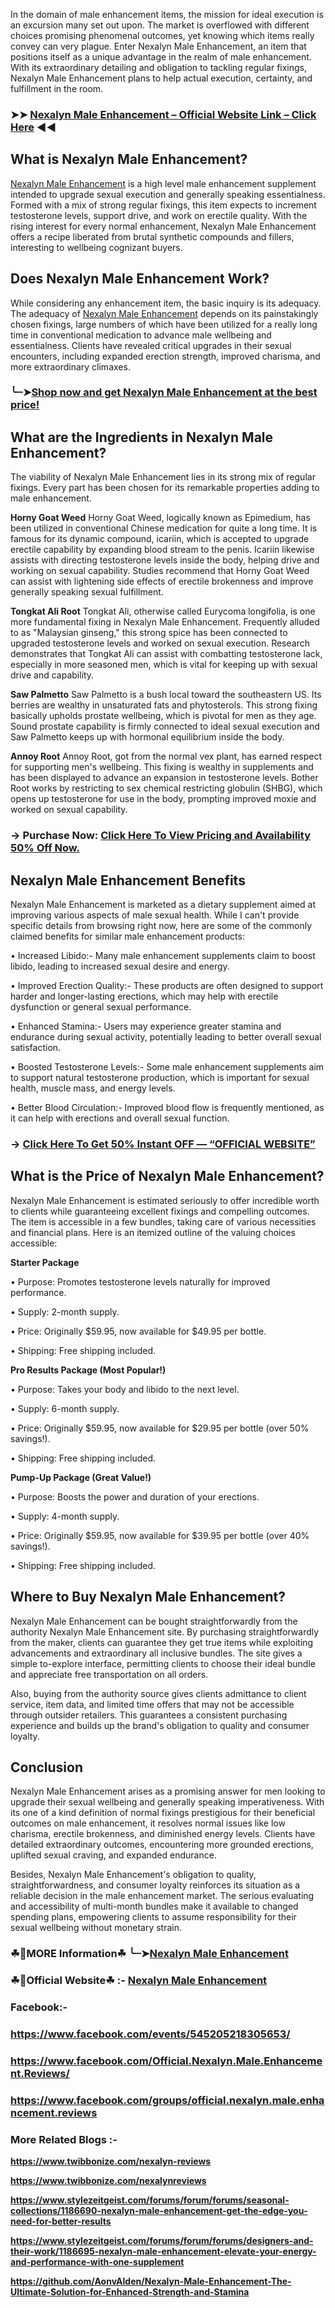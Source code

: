 In the domain of male enhancement items, the mission for ideal execution is an excursion many set out upon. The market is overflowed with different choices promising phenomenal outcomes, yet knowing which items really convey can very plague. Enter Nexalyn Male Enhancement, an item that positions itself as a unique advantage in the realm of male enhancement. With its extraordinary detailing and obligation to tackling regular fixings, Nexalyn Male Enhancement plans to help actual execution, certainty, and fulfillment in the room.

### ➤➤ [Nexalyn Male Enhancement – Official Website Link – Click Here](https://dailynutraboost.com/go-nexalyn-reviews/) ◀◀

## What is Nexalyn Male Enhancement?

[Nexalyn Male Enhancement](https://dailynutraboost.com/nexalyn-reviews/) is a high level male enhancement supplement intended to upgrade sexual execution and generally speaking essentialness. Formed with a mix of strong regular fixings, this item expects to increment testosterone levels, support drive, and work on erectile quality. With the rising interest for every normal enhancement, Nexalyn Male Enhancement offers a recipe liberated from brutal synthetic compounds and fillers, interesting to wellbeing cognizant buyers.

## Does Nexalyn Male Enhancement Work?

While considering any enhancement item, the basic inquiry is its adequacy. The adequacy of [Nexalyn Male Enhancement](https://www.facebook.com/Official.Nexalyn.Male.Enhancement.Reviews/) depends on its painstakingly chosen fixings, large numbers of which have been utilized for a really long time in conventional medication to advance male wellbeing and essentialness. Clients have revealed critical upgrades in their sexual encounters, including expanded erection strength, improved charisma, and more extraordinary climaxes.

### ╰┈➤[Shop now and get Nexalyn Male Enhancement at the best price!](https://dailynutraboost.com/go-nexalyn-reviews/)

## What are the Ingredients in Nexalyn Male Enhancement?

The viability of Nexalyn Male Enhancement lies in its strong mix of regular fixings. Every part has been chosen for its remarkable properties adding to male enhancement.

**Horny Goat Weed**
Horny Goat Weed, logically known as Epimedium, has been utilized in conventional Chinese medication for quite a long time. It is famous for its dynamic compound, icariin, which is accepted to upgrade erectile capability by expanding blood stream to the penis. Icariin likewise assists with directing testosterone levels inside the body, helping drive and working on sexual capability. Studies recommend that Horny Goat Weed can assist with lightening side effects of erectile brokenness and improve generally speaking sexual fulfillment.

**Tongkat Ali Root**
Tongkat Ali, otherwise called Eurycoma longifolia, is one more fundamental fixing in Nexalyn Male Enhancement. Frequently alluded to as "Malaysian ginseng," this strong spice has been connected to upgraded testosterone levels and worked on sexual execution. Research demonstrates that Tongkat Ali can assist with combatting testosterone lack, especially in more seasoned men, which is vital for keeping up with sexual drive and capability.

**Saw Palmetto**
Saw Palmetto is a bush local toward the southeastern US. Its berries are wealthy in unsaturated fats and phytosterols. This strong fixing basically upholds prostate wellbeing, which is pivotal for men as they age. Sound prostate capability is firmly connected to ideal sexual execution and Saw Palmetto keeps up with hormonal equilibrium inside the body.

**Annoy Root**
Annoy Root, got from the normal vex plant, has earned respect for supporting men's wellbeing. This fixing is wealthy in supplements and has been displayed to advance an expansion in testosterone levels. Bother Root works by restricting to sex chemical restricting globulin (SHBG), which opens up testosterone for use in the body, prompting improved moxie and worked on sexual capability.

### → Purchase Now: [Click Here To View Pricing and Availability 50% Off Now.](https://dailynutraboost.com/go-nexalyn-reviews/)

## Nexalyn Male Enhancement Benefits

Nexalyn Male Enhancement is marketed as a dietary supplement aimed at improving various aspects of male sexual health. While I can't provide specific details from browsing right now, here are some of the commonly claimed benefits for similar male enhancement products:

•	Increased Libido:-  Many male enhancement supplements claim to boost libido, leading to increased sexual desire and energy.

•	Improved Erection Quality:-  These products are often designed to support harder and longer-lasting erections, which may help with erectile dysfunction or general sexual performance.

•	Enhanced Stamina:-  Users may experience greater stamina and endurance during sexual activity, potentially leading to better overall sexual satisfaction.

•	Boosted Testosterone Levels:-  Some male enhancement supplements aim to support natural testosterone production, which is important for sexual health, muscle mass, and energy levels.

•	Better Blood Circulation:-  Improved blood flow is frequently mentioned, as it can help with erections and overall sexual function.

### → [Click Here To Get 50% Instant OFF — “OFFICIAL WEBSITE”](https://dailynutraboost.com/go-nexalyn-reviews/)

## What is the Price of Nexalyn Male Enhancement?

Nexalyn Male Enhancement is estimated seriously to offer incredible worth to clients while guaranteeing excellent fixings and compelling outcomes. The item is accessible in a few bundles, taking care of various necessities and financial plans. Here is an itemized outline of the valuing choices accessible:

**Starter Package**

•	Purpose: Promotes testosterone levels naturally for improved performance.

•	Supply: 2-month supply.

•	Price: Originally $59.95, now available for $49.95 per bottle.

•	Shipping: Free shipping included.



**Pro Results Package (Most Popular!)**

•	Purpose: Takes your body and libido to the next level.

•	Supply: 6-month supply.

•	Price: Originally $59.95, now available for $29.95 per bottle (over 50% savings!).

•	Shipping: Free shipping included.


**Pump-Up Package (Great Value!)**

•	Purpose: Boosts the power and duration of your erections.

•	Supply: 4-month supply.

•	Price: Originally $59.95, now available for $39.95 per bottle (over 40% savings!).

•	Shipping: Free shipping included.



## Where to Buy Nexalyn Male Enhancement?

Nexalyn Male Enhancement can be bought straightforwardly from the authority Nexalyn Male Enhancement site. By purchasing straightforwardly from the maker, clients can guarantee they get true items while exploiting advancements and extraordinary all inclusive bundles. The site gives a simple to-explore interface, permitting clients to choose their ideal bundle and appreciate free transportation on all orders.

Also, buying from the authority source gives clients admittance to client service, item data, and limited time offers that may not be accessible through outsider retailers. This guarantees a consistent purchasing experience and builds up the brand's obligation to quality and consumer loyalty.

## Conclusion

Nexalyn Male Enhancement arises as a promising answer for men looking to upgrade their sexual wellbeing and generally speaking imperativeness. With its one of a kind definition of normal fixings prestigious for their beneficial outcomes on male enhancement, it resolves normal issues like low charisma, erectile brokenness, and diminished energy levels. Clients have detailed extraordinary outcomes, encountering more grounded erections, uplifted sexual craving, and expanded endurance.

Besides, Nexalyn Male Enhancement's obligation to quality, straightforwardness, and consumer loyalty reinforces its situation as a reliable decision in the male enhancement market. The serious evaluating and accessibility of multi-month bundles make it available to changed spending plans, empowering clients to assume responsibility for their sexual wellbeing without monetary strain.

### ☘📣MORE Information☘ ╰┈➤[Nexalyn Male Enhancement](https://dailynutraboost.com/nexalyn-reviews/)

### ☘📣Official Website☘ :-  [Nexalyn Male Enhancement](https://dailynutraboost.com/go-nexalyn-reviews/)

### Facebook:- 

### https://www.facebook.com/events/545205218305653/

### https://www.facebook.com/Official.Nexalyn.Male.Enhancement.Reviews/

### https://www.facebook.com/groups/official.nexalyn.male.enhancement.reviews

### More Related Blogs :-

**https://www.twibbonize.com/nexalyn-reviews**

**https://www.twibbonize.com/nexalynreviews**

**https://www.stylezeitgeist.com/forums/forum/forums/seasonal-collections/1186690-nexalyn-male-enhancement-get-the-edge-you-need-for-better-results**

**https://www.stylezeitgeist.com/forums/forum/forums/designers-and-their-work/1186695-nexalyn-male-enhancement-elevate-your-energy-and-performance-with-one-supplement**

**https://github.com/AonvAlden/Nexalyn-Male-Enhancement-The-Ultimate-Solution-for-Enhanced-Strength-and-Stamina**
